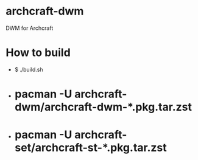 # archcraft-dwm
DWM for Archcraft

# How to build

- $ ./build.sh
- # pacman -U archcraft-dwm/archcraft-dwm-*.pkg.tar.zst
- # pacman -U archcraft-set/archcraft-st-*.pkg.tar.zst

